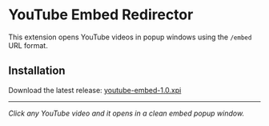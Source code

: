# YouTube Embed Redirector

This extension opens YouTube videos in popup windows using the `/embed` URL format.

## Installation

Download the latest release: [youtube-embed-1.0.xpi](https://github.com/Denveous/youtube-popup-firefox/releases/download/firefox/youtube-embed-1.1.xpi)

---

*Click any YouTube video and it opens in a clean embed popup window.*